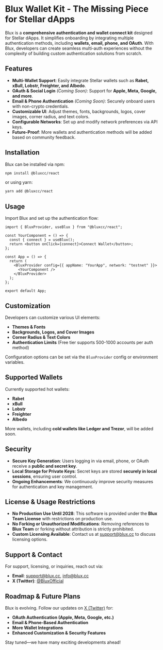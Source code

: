 # Blux Wallet Kit - The Missing Piece for Stellar dApps

Blux is a **comprehensive authentication and wallet connect kit** designed for Stellar dApps. It simplifies onboarding by integrating multiple authentication methods, including **wallets, email, phone, and OAuth**. With Blux, developers can create seamless multi-auth experiences without the complexity of building custom authentication solutions from scratch.

## Features

- **Multi-Wallet Support**: Easily integrate Stellar wallets such as **Rabet, xBull, Lobstr, Freighter, and Albedo**.
- **OAuth & Social Login** *(Coming Soon)*: Support for **Apple, Meta, Google, and more**.
- **Email & Phone Authentication** *(Coming Soon)*: Securely onboard users with non-crypto credentials.
- **Customizable UI**: Adjust themes, fonts, backgrounds, logos, cover images, corner radius, and text colors.
- **Configurable Networks**: Set up and modify network preferences via API keys.
- **Future-Proof**: More wallets and authentication methods will be added based on community feedback.

## Installation

Blux can be installed via npm:

```sh
npm install @bluxcc/react
```

or using yarn:

```sh
yarn add @bluxcc/react
```

## Usage

Import Blux and set up the authentication flow:

```tsx
import { BluxProvider, useBlux } from "@bluxcc/react";

const YourComponent = () => {
  const { connect } = useBlux();
  return <button onClick={connect}>Connect Wallet</button>;
};

const App = () => {
  return (
    <BluxProvider config={{ appName: "YourApp", network: "testnet" }}>
      <YourComponent />
    </BluxProvider>
  );
};

export default App;
```

## Customization

Developers can customize various UI elements:

- **Themes & Fonts**
- **Backgrounds, Logos, and Cover Images**
- **Corner Radius & Text Colors**
- **Authentication Limits** (Free tier supports 500-1000 accounts per auth method)

Configuration options can be set via the `BluxProvider` config or environment variables.

## Supported Wallets

Currently supported hot wallets:

- **Rabet**
- **xBull**
- **Lobstr**
- **Freighter**
- **Albedo**

More wallets, including **cold wallets like Ledger and Trezor**, will be added soon.

## Security

- **Secure Key Generation**: Users logging in via email, phone, or OAuth receive a **public and secret key**.
- **Local Storage for Private Keys**: Secret keys are stored **securely in local sessions**, ensuring user control.
- **Ongoing Enhancements**: We continuously improve security measures for authentication and key management.

## License & Usage Restrictions

- **No Production Use Until 2028**: This software is provided under the **Blux Team License** with restrictions on production use.
- **No Forking or Unauthorized Modifications**: Removing references to **Blux Team** or forking without attribution is strictly prohibited.
- **Custom Licensing Available**: Contact us at [support@blux.cc](mailto:support@blux.cc) to discuss licensing options.

## Support & Contact

For support, licensing, or inquiries, reach out via:

- **Email**: [support@blux.cc](mailto:support@blux.cc), [info@blux.cc](mailto:info@blux.cc)
- **X (Twitter)**: [@BluxOfficial](https://twitter.com/BluxOfficial)

## Roadmap & Future Plans

Blux is evolving. Follow our updates on [X (Twitter)](https://twitter.com/BluxOfficial) for:

- **OAuth Authentication (Apple, Meta, Google, etc.)**
- **Email & Phone-Based Authentication**
- **More Wallet Integrations**
- **Enhanced Customization & Security Features**

Stay tuned—we have many exciting developments ahead!
